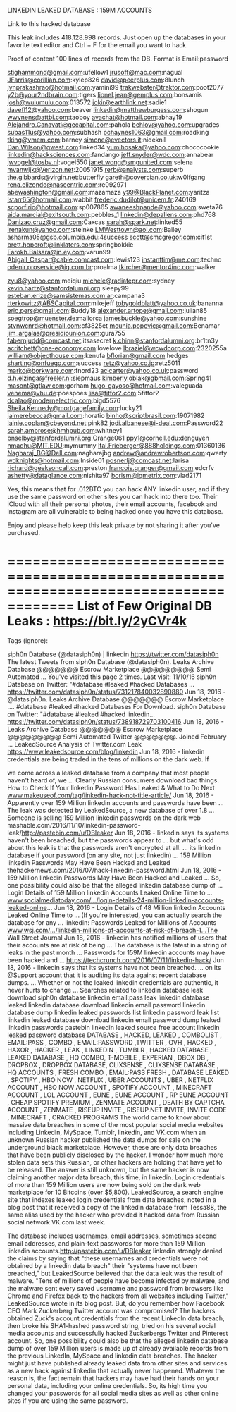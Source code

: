 
LINKEDIN LEAKED DATABASE : 159M ACCOUNTS

Link to this hacked database



This leak includes	418.128.998 records.
Just open up the databases in your favorite text editor and Ctrl + F for the email you want to hack.

Proof of content	100 lines of records from the DB. Format is Email:password

stighammond@gmail.com:ufellow1
jrusoff@mac.com:nagual
JFarris@corillian.com:kylep826
david@peerplus.com:8lunch
jvnprakashrao@hotmail.com:yamini99
trakwebster@traktor.com:poot2077
y2b@your2ndbrain.com:tigers
lionel.jean@gemplus.com:bonsamis
josh@wulumulu.com:013572
jokir@earthlink.net:sadie1
davefl12@yahoo.com:beaver
linkedin@matthewburgess.com:shogun
wwynens@attbi.com:taoboy
avachat@hotmail.com:abhay19
Alejandro.Canavati@gecapital.com:pahola
behlov@yahoo.com:upgrades
subas11us@yahoo.com:subhash
pchaynes1063@gmail.com:roadking
tking@vmem.com:barney
simone@evectors.it:nideknil
Dan.Wilson@qwest.com:linked34
yumihosaka@yahoo.com:chococookie
linkedin@hacksciences.com:fandango
jeff.snyder@wdc.com:annabear
jwvogel@tosbv.nl:vogel550
janet.wong@smgunited.com:selena
mvanwijk@Verizon.net:20051915
rerb@analysts.com:superb
the.gibbards@virgin.net:butterfly
gareth@covercian.co.uk:w0lfgang
rena.elizondo@nascentric.com:re092971
abewashington@gmail.com:mazamaza
y99@BlackPlanet.com:yaritza
lstarr65@hotmail.com:wabbit
frederic.dudilot@unicem.fr:240169
scporfirio@hotmail.com:sp007865
awaneeshpande@yahoo.com:sweta76
aida.marcial@exitsouth.com:pebbles_1
linkedin@depallens.com:phd768
Danizao.cruz@gmail.com:Caxcas
sarah@spark.net:linked55
irenakun@yahoo.com:steinke
LMWesttown@aol.com:Bailey
asharma05@gsb.columbia.edu:4success
scott@smcgregor.com:cit1st
brett.hopcroft@linklaters.com:springbokkie
Farokh.Balsara@in.ey.com:varun99
Abigail_Caspar@cable.comcast.com:lewis123
instanttim@me.com:techno
odenir.proservice@ig.com.br:proalma
tkircher@mentor4inc.com:walker


zyu8@yahoo.com:meiqiu
michele@radiatepr.com:sydney
kevin.hartz@stanfordalumni.org:sleepy99
esteban.erize@samsistemas.com.ar:campana3
rterkowitz@ABSCapital.com:mikejeff
tobygoldblatt@yahoo.co.uk:bananna
eric.pers@gmail.com:Buddy18
alexander.artope@gmail.com:julian85
soegtrop@muenster.de:mallorca
jamesbuckle@yahoo.com:sunshine
stvnwcnrd@hotmail.com:cf3825et
mounia.popovic@gmail.com:Benamar
jim_argalas@presidiounion.com:gura755
fabernjudd@comcast.net:itsasecret
k.chinn@stanfordalumni.org:br1tn3y
acritchett@one-economy.com:lovelove
lbraziel@wcwdcorp.com:2320255a
william@objecthouse.com:kenufa
bflorian@gmail.com:hedges
sharting@onfuego.com:success
retz@yahoo.co.jp:retz5011
markd@borkware.com:fnord23
aclcarter@yahoo.co.uk:password
d.h.elzinga@freeler.nl:siepmaus
kimberly.oblak@gbmail.com:Spring41
masont@gtlaw.com:gorham
hugo_gayoso@hotmail.com:valeguada
venema@vhu.de:poespoes
lisa@fitfor2.com:5fitfor2
dcalao@modernelectric.com:bigd5576
Sheila.Kennedy@mortgagefamily.com:lucky21
jaimerebecca@gmail.com:horatio
binho@scriptbrasil.com:19071982
lainie.coplan@cbeyond.net:pink82
jodi.albanese@i-deal.com:Password22
sarah.ambrose@hmhpub.com:whitney1
bnselby@stanfordalumni.org:Orange061
ppy1@cornell.edu:denguyen
nmadhu@MIT.EDU:mymummy
Itai.Frieberger@888holdings.com:01360136
Nagharaj_BG@Dell.com:nagharajbg
andrew@andrewrobertson.com:qwerty
wdknights@hotmail.com:Inside01
posnerlj@comcast.net:larisa
richard@geeksoncall.com:preston
francois.granger@gmail.com:edcrfv
ashetty@dataglance.com:nishita97
borism@iqmetrix.com:vlad2171



Yes, this means that for .012BTC	you can hack ANY linkedin user, and if they use the same password on other sites you can hack into there too. Their iCloud with all their personal photos, their email accounts, facebook and instagram are all vulnerable to being hacked once you have this database.

Enjoy and please help keep this leak private by not sharing it after you've purchased.



















======================================================================================
List of Few Original DB Leaks :
https://bit.ly/2yCVr4k
======================================================================================



















Tags (ignore):







siph0n Database (@datasiph0n) | linkedin https://twitter.com/datasiph0n
The latest Tweets from siph0n Database (@datasiph0n). Leaks Archive Database @@@@@@@ Escrow Marketplace @@@@@@@@@ Semi Automated ...
You've visited this page 2 times. Last visit: 11/10/16
siph0n Database on Twitter: "#database #leaked #hacked Databases ... https://twitter.com/datasiph0n/status/731217840032890880
Jun 18, 2016 - @datasiph0n. Leaks Archive Database @@@@@@@ Escrow Marketplace .... #database #leaked #hacked Databases For Download.
siph0n Database on Twitter: "#database #leaked #hacked linkedin... https://twitter.com/datasiph0n/status/738918729703100416
Jun 18, 2016 - Leaks Archive Database @@@@@@@ Escrow Marketplace @@@@@@@@@ Semi Automated Twitter @@@@@@@. Joined February ...
LeakedSource Analysis of Twitter.com Leak https://www.leakedsource.com/blog/linkedin
Jun 18, 2016 - linkedin credentials are being traded in the tens of millions on the dark web.	If

we come across a leaked database from a company that most people haven't heard of, we ... Clearly Russian consumers download bad things.
How to Check If Your linkedin Password Has Leaked & What to Do Next www.makeuseof.com/tag/linkedin-hack-not-title-article/
Jun 18, 2016 - Apparently over 159 Million linkedin accounts and passwords have been ... The leak was detected by LeakedSource, a new database of over 1.8 ...
Someone is selling 159 Million linkedin passwords on the dark web mashable.com/2016/11/10/linkedin-password-leak/http://pastebin.com/u/DBleaker
Jun 18, 2016 - linkedin says its systems haven't been breached, but the passwords appear to ... but what's odd about this leak is that the passwords aren't encrypted at all. ... its linkedin database if your password (on any site, not just linkedin) ...
159 Million linkedin Passwords May Have Been Hacked and Leaked thehackernews.com/2016/07/hack-linkedin-password.html
Jun 18, 2016 - 159 Million linkedin Passwords May Have Been Hacked and Leaked ... So, one possibility could also be that the alleged linkedin database dump of ...
Login Details of 159 Million linkedin Accounts Leaked Online Time to ... www.socialmediatoday.com/.../login-details-24-million-linkedin-accounts-leaked-online...
Jun 18, 2016 - Login Details of 48 Million linkedin Accounts Leaked Online Time to ... (If you're interested, you can actually search the database for any ...
linkedin: Passwords Leaked for Millions of Accounts
www.wsj.com/.../linkedin-millions-of-accounts-at-risk-of-breach-1...The Wall Street Journal
Jun 18, 2016 - linkedin has notified millions of users that their accounts are at risk of being ... The database is the latest in a string of leaks in the past month ...
Passwords for 159M linkedin accounts may have been hacked and ... https://techcrunch.com/2016/07/11/linkedin-hack/
Jun 18, 2016 - linkedin says that its systems have not been breached. ... on its @Support account that it is auditing its data against recent database dumps. ... Whether or not the leaked linkedin credentials are authentic, it never hurts to change ...
Searches related to linkedin database leak download siph0n database
linkedin email:pass leak linkedin database leaked linkedin database download linkedin email password linkedin database dump linkedin leaked passwords list linkedin password leak list
linkedin leaked database download linkedin email password dump leaked linkedin passwords pastebin
linkedin leaked source free account linkedin leaked password database
DATABASE , HACKED, LEAKED , COMBOLIST , EMAIL:PASS , COMBO , EMAIL:PASSWORD ,TWITTER , OVH , HACKED , HAXOR , HACKER , LEAK , LINKEDIN , TUMBLR , HACKED DATABASE , LEAKED DATABASE , HQ COMBO,
T-MOBILE , EXPERIAN , DBOX DB , DROPBOX , DROPBOX DATABASE, CLIXSENSE , CLIXSENSE DATABASE , HQ ACCOUNTS , FRESH COMBO , EMAIL:PASS FRESH , DATABASE LEAKED , SPOTIFY , HBO NOW , NETFLIX , UBER ACCOUNTS , UBER , NETFLIX ACCOUNT , HBO NOW ACCOUNT , SPOTIFY ACCOUNT , MINECRAFT ACCOUNT ,
LOL ACCOUNT , EUNE , EUNE ACCOUNT , RP EUNE ACCOUNT , CHEAP SPOTIFY PREMIUM , ZENMATE ACCOUNT , DEATH BY CAPTCHA ACCOUNT , ZENMATE , RISEUP INVITE , RISEUP.NET INVITE, INVITE CODE , MINECRAFT , CRACKED PROGRAMS
The world came to know about massive data breaches in some of the most popular social media websites including LinkedIn, MySpace, Tumblr, linkedin, and VK.com when an unknown Russian hacker published the data dumps for sale on the underground black marketplace.
However, these are only data breaches that have been publicly disclosed by the hacker.
I wonder how much more stolen data sets this Russian, or other hackers are holding that have yet to be released.
The answer is still unknown, but the same hacker is now claiming another major data breach, this time, in linkedin.
Login credentials of more than 159 Million users are now being sold on the dark web marketplace for
10 Bitcoins (over $5,800).
LeakedSource, a search engine site that indexes leaked login credentials from data breaches, noted in a blog post that it received a copy of the linkedin database from Tessa88, the same alias used by the hacker who provided it hacked data from Russian social network VK.com last week.

The database includes usernames, email addresses, sometimes second email addresses, and plain-text passwords for more than 159 Million linkedin accounts.http://pastebin.com/u/DBleaker
linkedin strongly denied the claims by saying that "these usernames and credentials were not obtained by a linkedin data breach" their "systems have not been breached," but LeakedSource believed that the data leak was the result of malware.
"Tens of millions of people have become infected by malware, and the malware sent every saved username and password from browsers like Chrome and Firefox back to the hackers from all websites including Twitter," LeakedSource wrote in its blog post.
But, do you remember how Facebook CEO Mark Zuckerberg Twitter account was compromised?
The hackers obtained Zuck's account credentials from the recent LinkedIn data breach, then broke his SHA1-hashed password string, tried on his several social media accounts and successfully hacked Zuckerbergs Twitter and Pinterest account.
So, one possibility could also be that the alleged linkedin database dump of over 159 Million users is made up of already available records from the previous LinkedIn, MySpace and linkedin data breaches.
The hacker might just have published already leaked data from other sites and services as a new hack against linkedin that actually never happened.
Whatever the reason is, the fact remain that hackers may have had their hands on your personal data, including your online credentials.
So, its high time you changed your passwords for all social media sites as well as other online sites if you are using the same password.
